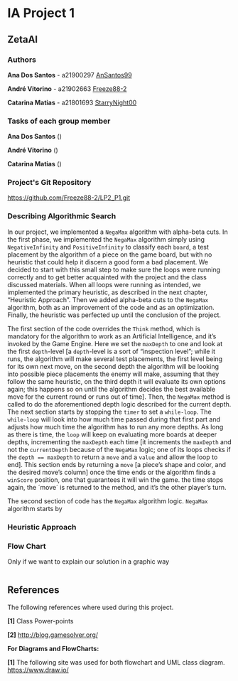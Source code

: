 # IA Project 1

## ZetaAI

### Authors

**Ana Dos Santos** - a21900297 [AnSantos99](https://github.com/AnSantos99)

**André Vitorino**  - a21902663 [Freeze88-2](https://github.com/Freeze88-2)

**Catarina Matias** - a21801693 [StarryNight00](https://github.com/StarryNight00)

### Tasks of each group member

**Ana Dos Santos** ()

**André Vitorino** ()

**Catarina Matias** ()


### Project's Git Repository

<https://github.com/Freeze88-2/LP2_P1.git>

### Describing Algorithmic Search

In our project, we implemented a `NegaMax` algorithm with alpha-beta cuts.
In the first phase, we implemented the `NegaMax` algorithm simply using
`NegativeInfinity` and `PositiveInfinity` to classify each `board`, a test
placement by the algorithm of a piece on the game board, but with no heuristic
that could help it discern a good form a bad placement. We decided to start with
this small step to make sure the loops were running correctly and to get better
acquainted with the project and the class discussed materials. When all loops
were running as intended, we implemented the primary heuristic, as described in
the next chapter, “Heuristic Approach”. Then we added alpha-beta cuts to the
`NegaMax` algorithm, both as an improvement of the code and as an optimization.
Finally, the heuristic was perfected up until the conclusion of the project.

The first section of the code overrides the `Think` method, which is mandatory
for the algorithm to work as an Artificial Intelligence, and it’s invoked by the
Game Engine. Here we set the `maxDepth` to one and look at the first
`depth`-level [a `depth`-level is a sort of “inspection level”;
while it runs, the algorithm will make several test placements, the first level
being for its own next move, on the second depth the algorithm will be looking
into possible piece placements the enemy will make, assuming that they follow
the same heuristic, on the third depth it will evaluate its own options again;
this happens so on until the algorithm decides the best available move for the
current round or runs out of time]. Then, the `NegaMax` method is called to do
the aforementioned depth logic described for the current depth. The next section
starts by stopping the `timer` to set a `while-loop`. The `while-loop` will look
into how much time passed during that first part and adjusts how much time the
algorithm has to run any more depths. As long as there is time, the `loop` will
keep on evaluating more boards at deeper depths, incrementing the `maxDepth`
each time [it increments the `maxDepth` and not the `currentDepth` because of
the `NegaMax` logic; one of its loops checks if the `depth == maxDepth` to
return a `move` and a `value` and allow the loop to end]. This section ends by
returning a `move` [a piece’s shape and color, and the desired move’s column]
once the time ends or the algorithm finds a `winScore` position, one that
guarantees it will win the game. the time stops again, the ´move´ is returned
to the method, and it’s the other player’s turn.

The second section of code has the `NegaMax` algorithm logic. `NegaMax`
algorithm starts by 

### Heuristic Approach

### Flow Chart
Only if we want to explain our solution in a graphic way

![]()


## References

The following references where used during this project.

**[1]** Class Power-points

**[2]** http://blog.gamesolver.org/

**For Diagrams and FlowCharts:**

**[1]** The following site was used for both flowchart and UML class diagram.
<https://www.draw.io/>
